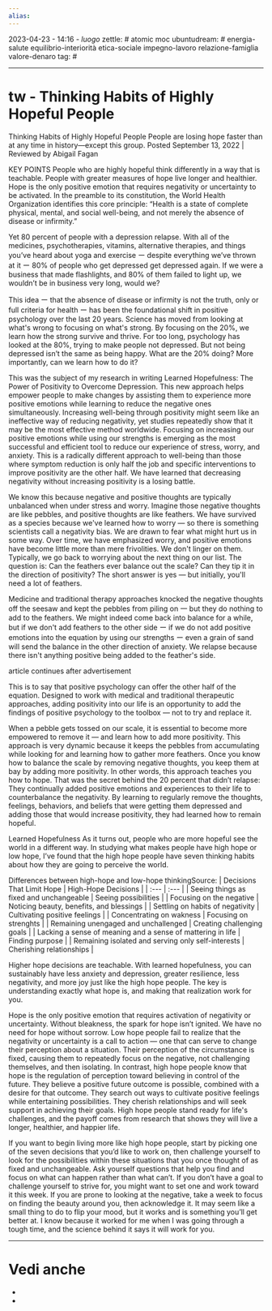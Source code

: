 ```yaml
---
alias: 
---
```

2023-04-23 - 14:16 - *luogo*
zettle: # atomic moc
ubuntudream: # energia-salute equilibrio-interiorità etica-sociale impegno-lavoro relazione-famiglia valore-denaro 
tag: #

---
# tw - Thinking Habits of Highly Hopeful People

Thinking Habits of Highly Hopeful People
People are losing hope faster than at any time in history—except this group.
Posted September 13, 2022 |  Reviewed by Abigail Fagan

KEY POINTS
People who are highly hopeful think differently in a way that is teachable.
People with greater measures of hope live longer and healthier.
Hope is the only positive emotion that requires negativity or uncertainty to be activated.
In the preamble to its constitution, the World Health Organization identifies this core principle: “Health is a state of complete physical, mental, and social well-being, and not merely the absence of disease or infirmity.”

Yet 80 percent of people with a depression relapse. With all of the medicines, psychotherapies, vitamins, alternative therapies, and things you’ve heard about yoga and exercise ー despite everything we’ve thrown at it ー 80% of people who get depressed get depressed again. If we were a business that made flashlights, and 80% of them failed to light up, we wouldn’t be in business very long, would we?

This idea ー that the absence of disease or infirmity is not the truth, only or full criteria for health ー has been the foundational shift in positive psychology over the last 20 years. Science has moved from looking at what's wrong to focusing on what's strong. By focusing on the 20%, we learn how the strong survive and thrive. For too long, psychology has looked at the 80%, trying to make people not depressed. But not being depressed isn’t the same as being happy. What are the 20% doing? More importantly, can we learn how to do it?

This was the subject of my research in writing Learned Hopefulness: The Power of Positivity to Overcome Depression. This new approach helps empower people to make changes by assisting them to experience more positive emotions while learning to reduce the negative ones simultaneously. Increasing well-being through positivity might seem like an ineffective way of reducing negativity, yet studies repeatedly show that it may be the most effective method worldwide. Focusing on increasing our positive emotions while using our strengths is emerging as the most successful and efficient tool to reduce our experience of stress, worry, and anxiety. This is a radically different approach to well-being than those where symptom reduction is only half the job and specific interventions to improve positivity are the other half. We have learned that decreasing negativity without increasing positivity is a losing battle.

We know this because negative and positive thoughts are typically unbalanced when under stress and worry. Imagine those negative thoughts are like pebbles, and positive thoughts are like feathers. We have survived as a species because we've learned how to worry — so there is something scientists call a negativity bias. We are drawn to fear what might hurt us in some way. Over time, we have emphasized worry, and positive emotions have become little more than mere frivolities. We don't linger on them. Typically, we go back to worrying about the next thing on our list. The question is: Can the feathers ever balance out the scale? Can they tip it in the direction of positivity? The short answer is yes — but initially, you'll need a lot of feathers.

Medicine and traditional therapy approaches knocked the negative thoughts off the seesaw and kept the pebbles from piling on 一 but they do nothing to add to the feathers. We might indeed come back into balance for a while, but if we don't add feathers to the other side ー if we do not add positive emotions into the equation by using our strengths ー even a grain of sand will send the balance in the other direction of anxiety. We relapse because there isn't anything positive being added to the feather's side.

article continues after advertisement

This is to say that positive psychology can offer the other half of the equation. Designed to work with medical and traditional therapeutic approaches, adding positivity into our life is an opportunity to add the findings of positive psychology to the toolbox — not to try and replace it.

When a pebble gets tossed on our scale, it is essential to become more empowered to remove it — and learn how to add more positivity. This approach is very dynamic because it keeps the pebbles from accumulating while looking for and learning how to gather more feathers. Once you know how to balance the scale by removing negative thoughts, you keep them at bay by adding more positivity. In other words, this approach teaches you how to hope. That was the secret behind the 20 percent that didn’t relapse: They continually added positive emotions and experiences to their life to counterbalance the negativity. By learning to regularly remove the thoughts, feelings, behaviors, and beliefs that were getting them depressed and adding those that would increase positivity, they had learned how to remain hopeful.

Learned Hopefulness
As it turns out, people who are more hopeful see the world in a different way. In studying what makes people have high hope or low hope, I’ve found that the high hope people have seven thinking habits about how they are going to perceive the world.

Differences between high-hope and low-hope thinkingSource:
| Decisions That Limit Hope                | High-Hope Decisions       |
| :---                                     | :---                      |
| Seeing things as fixed and unchangeable  | Seeing possibilities      |
| Focusing on the negative                 | Noticing beauty, benefits, and blessings |
| Settling on habits of negativity         | Cultivating positive feelings |
| Concentrating on wakness                 | Focusing on strenghts         |
| Remaining unengaged and unchallenged     | Creating challenging goals    |
| Lacking a sense of meaning and a sense of mattering in life | Finding purpose |
| Remaining isolated and serving only self-interests | Cherishing relationships |

Higher hope decisions are teachable. With learned hopefulness, you can sustainably have less anxiety and depression, greater resilience, less negativity, and more joy just like the high hope people. The key is understanding exactly what hope is, and making that realization work for you.

Hope is the only positive emotion that requires activation of negativity or uncertainty. Without bleakness, the spark for hope isn’t ignited. We have no need for hope without sorrow. Low hope people fail to realize that the negativity or uncertainty is a call to action — one that can serve to change their perception about a situation. Their perception of the circumstance is fixed, causing them to repeatedly focus on the negative, not challenging themselves, and then isolating. In contrast, high hope people know that hope is the regulation of perception toward believing in control of the future. They believe a positive future outcome is possible, combined with a desire for that outcome. They search out ways to cultivate positive feelings while entertaining possibilities. They cherish relationships and will seek support in achieving their goals. High hope people stand ready for life's challenges, and the payoff comes from research that shows they will live a longer, healthier, and happier life.

If you want to begin living more like high hope people, start by picking one of the seven decisions that you’d like to work on, then challenge yourself to look for the possibilities within these situations that you once thought of as fixed and unchangeable. Ask yourself questions that help you find and focus on what can happen rather than what can’t. If you don’t have a goal to challenge yourself to strive for, you might want to set one and work toward it this week. If you are prone to looking at the negative, take a week to focus on finding the beauty around you, then acknowledge it. It may seem like a small thing to do to flip your mood, but it works and is something you’ll get better at. I know because it worked for me when I was going through a tough time, and the science behind it says it will work for you.




---
# Vedi anche
- 
- 